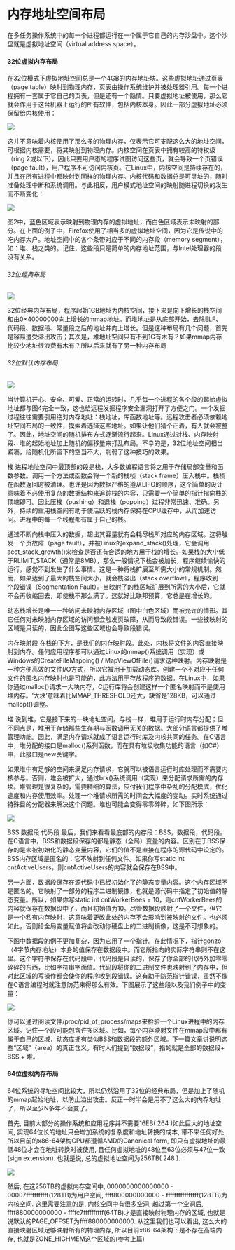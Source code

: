 # 内存地址空间布局

在多任务操作系统中的每一个进程都运行在一个属于它自己的内存沙盘中。这个沙盘就是虚拟地址空间（virtual address space）。

#### 32位虚拟内存布局

在32位模式下虚拟地址空间总是一个4GB的内存地址块。这些虚拟地址通过页表（page table）映射到物理内存，页表由操作系统维护并被处理器引用。每一个进程拥有一套属于它自己的页表，但是还有一个隐情。只要虚拟地址被使用，那么它就会作用于这台机器上运行的所有软件，包括内核本身。因此一部分虚拟地址必须保留给内核使用：

![](images/虚拟内存布局.png)

这并不意味着内核使用了那么多的物理内存，仅表示它可支配这么大的地址空间，可根据内核需要，将其映射到物理内存。内核空间在页表中拥有较高的特权级（ring 2或以下），因此只要用户态的程序试图访问这些页，就会导致一个页错误（page fault），用户程序不可访问内核页。在Linux中，内核空间是持续存在的，并且在所有进程中都映射到同样的物理内存。内核代码和数据总是可寻址的，随时准备处理中断和系统调用。与此相反，用户模式地址空间的映射随进程切换的发生而不断变化：

![](images/内存地址空间布局1.png)

图2中，蓝色区域表示映射到物理内存的虚拟地址，而白色区域表示未映射的部分。在上面的例子中，Firefox使用了相当多的虚拟地址空间，因为它是传说中的吃内存大户。地址空间中的各个条带对应于不同的内存段（memory segment），如：堆、栈之类的。记住，这些段只是简单的内存地址范围，与Intel处理器的段没有关系。

###### 32位经典布局

![](images/内存地址空间布局2.png)

32位经典内存布局，程序起始1GB地址为内核空间，接下来是向下增长的栈空间和由0×40000000向上增长的mmap地址。而堆地址是从底部开始，去除ELF、代码段、数据段、常量段之后的地址并向上增长。但是这种布局有几个问题，首先是容易遭受溢出攻击；其次是，堆地址空间只有不到1G有木有？如果mmap内存比较少地址很浪费有木有？所以后来就有了另一种内存布局

###### 32位默认内存布局

![](images/内存地址空间布局3.png)

当计算机开心、安全、可爱、正常的运转时，几乎每一个进程的各个段的起始虚拟地址都与图4完全一致，这也给远程发掘程序安全漏洞打开了方便之门。一个发掘过程往往需要引用绝对内存地址：栈地址，库函数地址等。远程攻击者必须依赖地址空间布局的一致性，摸索着选择这些地址。如果让他们猜个正着，有人就会被整了。因此，地址空间的随机排布方式逐渐流行起来。Linux通过对栈、内存映射段、堆的起始地址加上随机的偏移量来打乱布局。不幸的是，32位地址空间相当紧凑，给随机化所留下的空当不大，削弱了这种技巧的效果。

栈
进程地址空间中最顶部的段是栈，大多数编程语言将之用于存储局部变量和函数参数。调用一个方法或函数会将一个新的栈桢（stack frame）压入栈中。栈桢在函数返回时被清理。也许是因为数据严格的遵从LIFO的顺序，这个简单的设计意味着不必使用复杂的数据结构来追踪栈的内容，只需要一个简单的指针指向栈的顶端即可。因此压栈（pushing）和退栈（popping）过程非常迅速、准确。另外，持续的重用栈空间有助于使活跃的栈内存保持在CPU缓存中，从而加速访问。进程中的每一个线程都有属于自己的栈。

通过不断向栈中压入的数据，超出其容量就有会耗尽栈所对应的内存区域。这将触发一个页故障（page fault），并被Linux的expand_stack()处理，它会调用acct_stack_growth()来检查是否还有合适的地方用于栈的增长。如果栈的大小低于RLIMIT_STACK（通常是8MB），那么一般情况下栈会被加长，程序继续愉快的运行，感觉不到发生了什么事情。这是一种将栈扩展至所需大小的常规机制。然而，如果达到了最大的栈空间大小，就会栈溢出（stack overflow），程序收到一个段错误（Segmentation Fault）。当映射了的栈区域扩展到所需的大小后，它就不会再收缩回去，即使栈不那么满了。这就好比联邦预算，它总是在增长的。

动态栈增长是唯一一种访问未映射内存区域（图中白色区域）而被允许的情形。其它任何对未映射内存区域的访问都会触发页故障，从而导致段错误。一些被映射的区域是只读的，因此企图写这些区域也会导致段错误。

内存映射段
在栈的下方，是我们的内存映射段。此处，内核将文件的内容直接映射到内存。任何应用程序都可以通过Linux的mmap()系统调用（实现）或Windows的CreateFileMapping() / MapViewOfFile()请求这种映射。内存映射是一种方便高效的文件I/O方式，所以它被用于加载动态库。创建一个不对应于任何文件的匿名内存映射也是可能的，此方法用于存放程序的数据。在Linux中，如果你通过malloc()请求一大块内存，C运行库将会创建这样一个匿名映射而不是使用堆内存。‘大块’意味着比MMAP_THRESHOLD还大，缺省是128KB，可以通过mallopt()调整。

堆
说到堆，它是接下来的一块地址空间。与栈一样，堆用于运行时内存分配；但不同点是，堆用于存储那些生存期与函数调用无关的数据。大部分语言都提供了堆管理功能。因此，满足内存请求就成了语言运行时库及内核共同的任务。在C语言中，堆分配的接口是malloc()系列函数，而在具有垃圾收集功能的语言（如C#）中，此接口是new关键字。

如果堆中有足够的空间来满足内存请求，它就可以被语言运行时库处理而不需要内核参与。否则，堆会被扩大，通过brk()系统调用（实现）来分配请求所需的内存块。堆管理是很复杂的，需要精细的算法，应付我们程序中杂乱的分配模式，优化速度和内存使用效率。处理一个堆请求所需的时间会大幅度的变动。实时系统通过特殊目的分配器来解决这个问题。堆也可能会变得零零碎碎，如下图所示：

![](images/内存地址空间布局4.png)

BSS 数据段 代码段
最后，我们来看看最底部的内存段：BSS，数据段，代码段。在C语言中，BSS和数据段保存的都是静态（全局）变量的内容。区别在于BSS保存的是未被初始化的静态变量内容，它们的值不是直接在程序的源代码中设定的。BSS内存区域是匿名的：它不映射到任何文件。如果你写static int cntActiveUsers，则cntActiveUsers的内容就会保存在BSS中。

另一方面，数据段保存在源代码中已经初始化了的静态变量内容。这个内存区域不是匿名的。它映射了一部分的程序二进制镜像，也就是源代码中指定了初始值的静态变量。所以，如果你写static int cntWorkerBees = 10，则cntWorkerBees的内容就保存在数据段中了，而且初始值为10。尽管数据段映射了一个文件，但它是一个私有内存映射，这意味着更改此处的内存不会影响到被映射的文件。也必须如此，否则给全局变量赋值将会改动你硬盘上的二进制镜像，这是不可想象的。

下图中数据段的例子更加复杂，因为它用了一个指针。在此情况下，指针gonzo（4字节内存地址）本身的值保存在数据段中。而它所指向的实际字符串则不在这里。这个字符串保存在代码段中，代码段是只读的，保存了你全部的代码外加零零碎碎的东西，比如字符串字面值。代码段将你的二进制文件也映射到了内存中，但对此区域的写操作都会使你的程序收到段错误。这有助于防范指针错误，虽然不像在C语言编程时就注意防范来得那么有效。下图展示了这些段以及我们例子中的变量：

![](images/内存地址空间布局5.png)

你可以通过阅读文件/proc/pid_of_process/maps来检验一个Linux进程中的内存区域。记住一个段可能包含许多区域。比如，每个内存映射文件在mmap段中都有属于自己的区域，动态库拥有类似BSS和数据段的额外区域。下一篇文章讲说明这些“区域”（area）的真正含义。有时人们提到“数据段”，指的就是全部的数据段+ BSS + 堆。

#### 64位虚拟内存布局
64位系统的寻址空间比较大，所以仍然沿用了32位的经典布局，但是加上了随机的mmap起始地址，以防止溢出攻击。反正一时半会是用不了这么大的内存地址了，所以至少N多年不会变了。

首先, 目前大部分的操作系统和应用程序并不需要16EB( 264 )如此巨大的地址空间, 实现64位长的地址只会增加系统的复杂度和地址转换的成本, 带不来任何好处. 所以目前的x86-64架构CPU都遵循AMD的Canonical form, 即只有虚拟地址的最低48位才会在地址转换时被使用, 且任何虚拟地址的48位至63位必须与47位一致(sign extension). 也就是说, 总的虚拟地址空间为256TB( 248 ).

![](images/内存地址空间布局6.png)

然后, 在这256TB的虚拟内存空间中, 0000000000000000 - 00007fffffffffff(128TB)为用户空间, ffff800000000000 - ffffffffffffffff(128TB)为内核空间. 这里需要注意的是, 内核空间中有很多空洞, 越过第一个空洞后, ffff880000000000 - ffffc7ffffffffff(64TB)才是直接映射物理内存的区域, 也就是说默认的PAGE_OFFSET为ffff880000000000. 从这里我们也可以看出, 这么大的直接映射区域足够映射所有的物理内存, 所以目前x86-64架构下是不存在高端内存, 也就是ZONE_HIGHMEM这个区域的(参考上篇)
